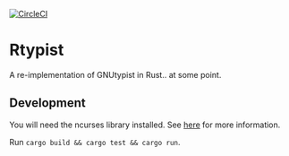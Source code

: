 [![CircleCI](https://circleci.com/gh/phansch/rtypist/tree/master.svg?style=svg)](https://circleci.com/gh/phansch/rtypist/tree/master)

# Rtypist

A re-implementation of GNUtypist in Rust.. at some point.


## Development

You will need the ncurses library installed.
See [here](https://github.com/jeaye/ncurses-rs#building) for more information.

Run `cargo build && cargo test && cargo run`.
